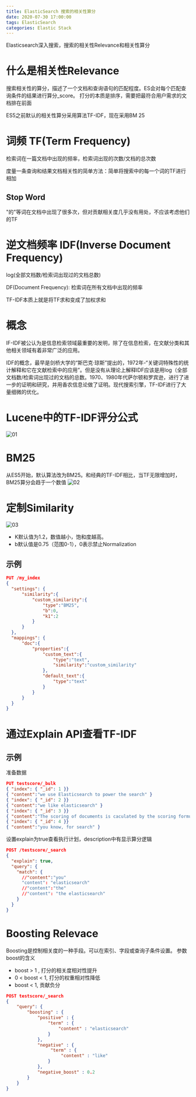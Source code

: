 ```yaml
---
title: ElasticSearch 搜索的相关性算分
date: 2020-07-30 17:00:00
tags: ElasticSearch
categories: Elastic Stack
---
```


Elasticsearch深入搜索，搜索的相关性Relevance和相关性算分

<!-- more -->
# 什么是相关性Relevance
搜索相关性的算分，描述了一个文档和查询语句的匹配程度。ES会对每个匹配查询条件的结果进行算分_score。
打分的本质是排序，需要把最符合用户需求的文档排在前面

ES5之前默认的相关性算分采用算法TF-IDF，现在采用BM 25

# 词频 TF(Term Frequency)
检索词在一篇文档中出现的频率，检索词出现的次数/文档的总次数

度量一条查询和结果文档相关性的简单方法：简单将搜索中的每一个词的TF进行相加

## Stop Word
"的"等词在文档中出现了很多次，但对贡献相关度几乎没有用处，不应该考虑他们的TF

# 逆文档频率 IDF(Inverse Document Frequency)
log(全部文档数/检索词出现过的文档总数)

DF(Document Frequency): 检索词在所有文档中出现的频率

TF-IDF本质上就是将TF求和变成了加权求和

# 概念
IF-IDF被公认为是信息检索领域最重要的发明，除了在信息检索，在文献分类和其他相关领域有着非常广泛的应用。

IDF的概念，最早是剑桥大学的“斯巴克·琼斯”提出的，1972年-“关键词特殊性的统计解释和它在文献检索中的应用”。但是没有从理论上解释IDF应该是用log（全部文档数/检索词出现过的文档的总数。1970、1980年代萨尔顿和罗宾逊，进行了进一步的证明和研究，并用香农信息论做了证明。现代搜索引擎，TF-IDF进行了大量细微的优化。

# Lucene中的TF-IDF评分公式
![01](/image/ElasticSearch/TF-IDF评分公式.png)

# BM25
从ES5开始，默认算法改为BM25。和经典的TF-IDF相比，当TF无限增加时，BM25算分会趋于一个数值
![02](/image/ElasticSearch/BM25_01.png)

# 定制Similarity 
![03](/image/ElasticSearch/BM25_02.png)
- K默认值为1.2，数值越小，饱和度越高。
- b默认值是0.75（范围0-1），0表示禁止Normalization

## 示例
``` json
PUT /my_index
{
  "settings": {
      "similarity":{
          "custom_similarity":{
              "type":"BM25",
              "b":0,
              "k1":2
          }
      }
  },
  "mappings": {
      "doc":{
          "properties":{
              "custom_text":{
                  "type":"text",
                  "similarity":"custom_similarity"
              },
              "default_text":{
                  "type":"text"
              }
          }
      }
  }
}
```

# 通过Explain API查看TF-IDF

## 示例
准备数据
``` json
PUT testscore/_bulk
{ "index": { "_id": 1 }}
{ "content":"we use Elasticsearch to power the search" }
{ "index": { "_id": 2 }}
{ "content":"we like elasticsearch" }
{ "index": { "_id": 3 }}
{ "content":"The scoring of documents is caculated by the scoring formula" }
{ "index": { "_id": 4 }}
{ "content":"you know, for search" }

```

设置explain为true查看执行计划，description中有显示算分逻辑
``` json
POST /testscore/_search
{
  "explain": true,
  "query": {
    "match": {
      //"content":"you"
      "content": "elasticsearch"
      //"content":"the"
      //"content": "the elasticsearch"
    }
  }
}
```

# Boosting Relevace
Boosting是控制相关度的一种手段。可以在索引、字段或查询子条件设置。
参数boost的含义
- boost > 1 , 打分的相关度相对性提升
- 0 < boost < 1, 打分的权重相对性降低
- boost < 1, 贡献负分

``` json
POST testscore/_search
{
    "query": {
        "boosting" : {
            "positive" : {
                "term" : {
                    "content" : "elasticsearch"
                }
            },
            "negative" : {
                 "term" : {
                     "content" : "like"
                }
            },
            "negative_boost" : 0.2
        }
    }
}
```